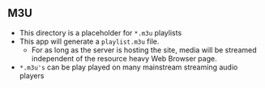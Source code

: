 ## M3U


* This directory is a placeholder for ```*.m3u``` playlists
* This app will generate a ```playlist.m3u``` file.
    * For as long as the server is hosting the site, media will be streamed independent of the resource heavy Web Browser page.
* ```*.m3u's``` can be play played on many mainstream streaming audio players
